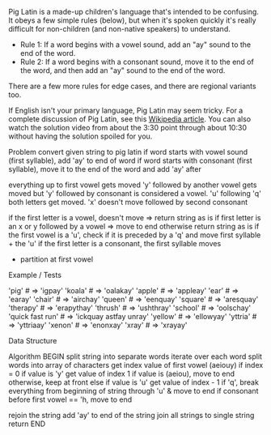 Pig Latin is a made-up children's language that's intended to be confusing. It obeys a few simple rules (below), but when it's spoken quickly it's really difficult for non-children (and non-native speakers) to understand.

- Rule 1: If a word begins with a vowel sound, add an "ay" sound to the end of the word.
- Rule 2: If a word begins with a consonant sound, move it to the end of the word, and then add an "ay" sound to the end of the word.

There are a few more rules for edge cases, and there are regional variants too.

If English isn't your primary language, Pig Latin may seem tricky. For a complete discussion of Pig Latin, see this [Wikipedia article](https://en.wikipedia.org/wiki/Pig_Latin). You can also watch the solution video from about the 3:30 point through about 10:30 without having the solution spoiled for you.

Problem
convert given string to pig latin
if word starts with vowel sound (first syllable), add 'ay' to end of word
if word starts with consonant (first syllable), move it to the end of the word and add 'ay' after

everything up to first vowel gets moved
'y' followed by another vowel gets moved but 'y' followed by consonant is considered a vowel.
'u' following 'q' both letters get moved.
'x' doesn't move followed by second consonant

if the first letter is a vowel, doesn't move => return string as is
if first letter is an x or y followed by a vowel => move to end
  otherwise return string as is
if the first vowel is a 'u', check if it is preceded by a 'q' and move first syllable + the 'u'
if the first letter is a consonant, the first syllable moves 

* partition at first vowel


Example / Tests

'pig' # => 'igpay'
'koala' # => 'oalakay'
'apple' # => 'appleay'
'ear' # => 'earay'
'chair' # => 'airchay'
'queen' # => 'eenquay'
'square' # => 'aresquay'
'therapy' # => 'erapythay'
'thrush' # => 'ushthray'
'school' # => 'oolschay'
'quick fast run' # => 'ickquay astfay unray'
'yellow' # => 'ellowyay'
'yttria' # => 'yttriaay'
'xenon' # => 'enonxay'
'xray' # => 'xrayay'

Data Structure


Algorithm
BEGIN
split string into separate words
iterate over each word
  split words into array of characters
  get index value of first vowel (aeiouy)
    if index = 0
      if value is 'y'
        get value of index 1
        if value is (aeiou), move to end
        otherwise, keep at front
    else
      if value is 'u'
        get value of index - 1
          if 'q', break everything from beginning of string through 'u' & move to end
      if consonant before first vowel == 'h, move to end  

  rejoin the string
  add 'ay' to end of the string
join all strings to single string   
return
END
